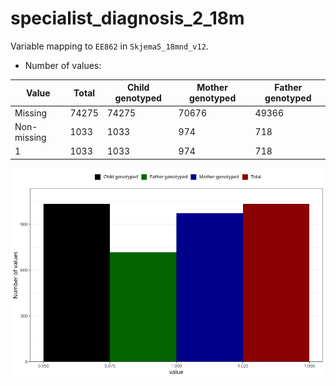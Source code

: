 # specialist_diagnosis_2_18m
Variable mapping to `EE862` in `Skjema5_18mnd_v12`.
- Number of values:

| Value | Total | Child genotyped | Mother genotyped | Father genotyped |
| ----- | ----- | --------------- | ---------------- | ---------------- |
| Missing | 74275 | 74275 | 70676 | 49366 |
| Non-missing | 1033 | 1033 | 974 | 718 |
| 1 | 1033 | 1033 | 974 | 718 |



![](specialist_diagnosis_2_18m_n.png)



